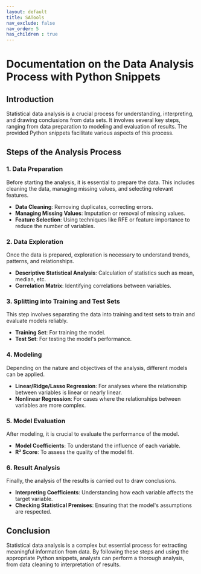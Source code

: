 ```yaml
---
layout: default
title: SATools
nav_exclude: false
nav_order: 5
has_children : true
---
```


# Documentation on the Data Analysis Process with Python Snippets

## Introduction

Statistical data analysis is a crucial process for understanding, interpreting, and drawing conclusions from data sets. It involves several key steps, ranging from data preparation to modeling and evaluation of results. The provided Python snippets facilitate various aspects of this process.

## Steps of the Analysis Process

### 1. Data Preparation

Before starting the analysis, it is essential to prepare the data. This includes cleaning the data, managing missing values, and selecting relevant features.

- **Data Cleaning**: Removing duplicates, correcting errors.
- **Managing Missing Values**: Imputation or removal of missing values.
- **Feature Selection**: Using techniques like RFE or feature importance to reduce the number of variables.

### 2. Data Exploration

Once the data is prepared, exploration is necessary to understand trends, patterns, and relationships.

- **Descriptive Statistical Analysis**: Calculation of statistics such as mean, median, etc.
- **Correlation Matrix**: Identifying correlations between variables.

### 3. Splitting into Training and Test Sets

This step involves separating the data into training and test sets to train and evaluate models reliably.

- **Training Set**: For training the model.
- **Test Set**: For testing the model's performance.

### 4. Modeling

Depending on the nature and objectives of the analysis, different models can be applied.

- **Linear/Ridge/Lasso Regression**: For analyses where the relationship between variables is linear or nearly linear.
- **Nonlinear Regression**: For cases where the relationships between variables are more complex.

### 5. Model Evaluation

After modeling, it is crucial to evaluate the performance of the model.

- **Model Coefficients**: To understand the influence of each variable.
- **R² Score**: To assess the quality of the model fit.

### 6. Result Analysis

Finally, the analysis of the results is carried out to draw conclusions.

- **Interpreting Coefficients**: Understanding how each variable affects the target variable.
- **Checking Statistical Premises**: Ensuring that the model's assumptions are respected.

## Conclusion

Statistical data analysis is a complex but essential process for extracting meaningful information from data. By following these steps and using the appropriate Python snippets, analysts can perform a thorough analysis, from data cleaning to interpretation of results.

